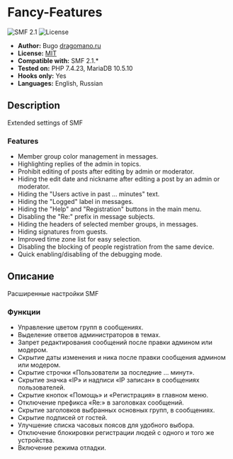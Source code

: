 # Fancy-Features
![SMF 2.1](https://img.shields.io/badge/SMF-2.1-ed6033.svg?style=flat)
![License](https://img.shields.io/github/license/dragomano/fancy-features)

* **Author:** Bugo [dragomano.ru](https://dragomano.ru/mods/fancy-features)
* **License:** [MIT](https://github.com/dragomano/fancy-features/blob/master/LICENSE)
* **Compatible with:** SMF 2.1.*
* **Tested on:** PHP 7.4.23, MariaDB 10.5.10
* **Hooks only:** Yes
* **Languages:** English, Russian

## Description
Extended settings of SMF

### Features
* Member group color management in messages.
* Highlighting replies of the admin in topics.
* Prohibit editing of posts after editing by admin or moderator.
* Hiding the edit date and nickname after editing a post by an admin or moderator.
* Hiding the "Users active in past &hellip; minutes" text.
* Hiding the "Logged" label in messages.
* Hiding the "Help" and "Registration" buttons in the main menu.
* Disabling the "Re:" prefix in message subjects.
* Hiding the headers of selected member groups, in messages.
* Hiding signatures from guests.
* Improved time zone list for easy selection.
* Disabling the blocking of people registration from the same device.
* Quick enabling/disabling of the debugging mode.

## Описание
Расширенные настройки SMF

### Функции
* Управление цветом групп в сообщениях.
* Выделение ответов администраторов в темах.
* Запрет редактирования сообщений после правки админом или модером.
* Скрытие даты изменения и ника после правки сообщения админом или модером.
* Скрытие строчки «Пользователи за последние &hellip; минут».
* Скрытие значка «IP» и надписи «IP записан» в сообщениях пользователей.
* Скрытие кнопок «Помощь» и «Регистрация» в главном меню.
* Отключение префикса «Re:» в заголовках сообщений.
* Скрытие заголовков выбранных основных групп, в сообщениях.
* Скрытие подписей от гостей.
* Улучшение списка часовых поясов для удобного выбора.
* Отключение блокировки регистрации людей с одного и того же устройства.
* Включение режима отладки.
